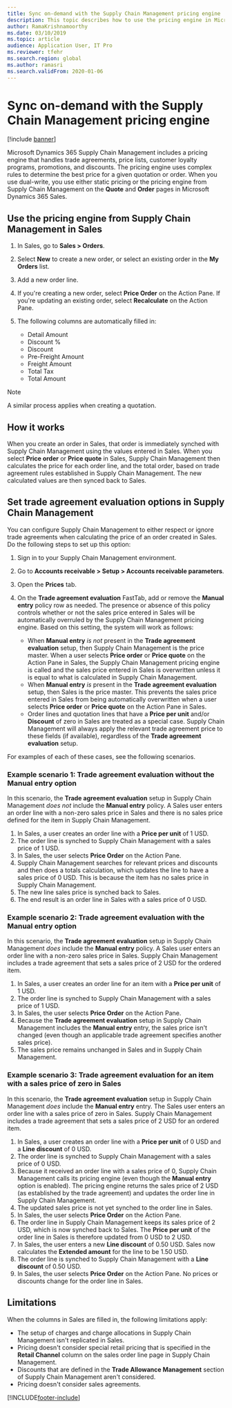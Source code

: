 ```yaml
---
title: Sync on-demand with the Supply Chain Management pricing engine
description: This topic describes how to use the pricing engine in Microsoft Dynamics 365 Supply Chain Management from Microsoft Dynamics 365 Sales.
author: RamaKrishnamoorthy
ms.date: 03/10/2019
ms.topic: article
audience: Application User, IT Pro
ms.reviewer: tfehr
ms.search.region: global
ms.author: ramasri
ms.search.validFrom: 2020-01-06
---
```


# Sync on-demand with the Supply Chain Management pricing engine

[!include [banner](../../includes/banner.md)]

Microsoft Dynamics 365 Supply Chain Management includes a pricing engine that handles trade agreements, price lists, customer loyalty programs, promotions, and discounts. The pricing engine uses complex rules to determine the best price for a given quotation or order. When you use dual-write, you use either static pricing or the pricing engine from Supply Chain Management on the **Quote** and **Order** pages in Microsoft Dynamics 365 Sales.

## Use the pricing engine from Supply Chain Management in Sales

1. In Sales, go to **Sales \> Orders**.
1. Select **New** to create a new order, or select an existing order in the **My Orders** list.
1. Add a new order line.
1. If you're creating a new order, select **Price Order** on the Action Pane. If you're updating an existing order, select **Recalculate** on the Action Pane.
1. The following columns are automatically filled in:

    - Detail Amount
    - Discount %
    - Discount
    - Pre-Freight Amount
    - Freight Amount
    - Total Tax
    - Total Amount

> [!NOTE]
> A similar process applies when creating a quotation.

## How it works

When you create an order in Sales, that order is immediately synched with Supply Chain Management using the values entered in Sales. When you select **Price order** or **Price quote** in Sales, Supply Chain Management then calculates the price for each order line, and the total order, based on trade agreement rules established in Supply Chain Management. The new calculated values are then synced back to Sales.

## Set trade agreement evaluation options in Supply Chain Management

You can configure Supply Chain Management to either respect or ignore trade agreements when calculating the price of an order created in Sales. Do the following steps to set up this option:

1. Sign in to your Supply Chain Management environment.
1. Go to **Accounts receivable \> Setup \> Accounts receivable parameters**.
1. Open the **Prices** tab.
1. On the **Trade agreement evaluation** FastTab, add or remove the **Manual entry** policy row as needed. The presence or absence of this policy controls whether or not the sales price entered in Sales will be automatically overruled by the Supply Chain Management pricing engine. Based on this setting, the system will work as follows:

    - When **Manual entry** *is not* present in the **Trade agreement evaluation** setup, then Supply Chain Management is the price master. When a user selects **Price order** or **Price quote** on the Action Pane in Sales, the Supply Chain Management pricing engine is called and the sales price entered in Sales is overwritten unless it is equal to what is calculated in Supply Chain Management.
    - When **Manual entry** *is* present in the **Trade agreement evaluation** setup, then Sales is the price master. This prevents the sales price entered in Sales from being automatically overwritten when a user selects **Price order** or **Price quote** on the Action Pane in Sales.
    - Order lines and quotation lines that have a **Price per unit** and/or **Discount** of zero in Sales are treated as a special case. Supply Chain Management will always apply the relevant trade agreement price to these fields (if available), regardless of the **Trade agreement evaluation** setup.

For examples of each of these cases, see the following scenarios.

### Example scenario 1: Trade agreement evaluation without the Manual entry option

In this scenario, the **Trade agreement evaluation** setup in Supply Chain Management *does not* include the **Manual entry** policy. A Sales user enters an order line with a non-zero sales price in Sales and there is no sales price defined for the item in Supply Chain Management.

1. In Sales, a user creates an order line with a **Price per unit** of 1 USD.
1. The order line is synched to Supply Chain Management with a sales price of 1 USD.
1. In Sales, the user selects **Price Order** on the Action Pane.
1. Supply Chain Management searches for relevant prices and discounts and then does a totals calculation, which updates the line to have a sales price of 0 USD. This is because the item has no sales price in Supply Chain Management.
1. The new line sales price is synched back to Sales.
1. The end result is an order line in Sales with a sales price of 0 USD.

### Example scenario 2: Trade agreement evaluation with the Manual entry option

In this scenario, the **Trade agreement evaluation** setup in Supply Chain Management *does* include the **Manual entry** policy. A Sales user enters an order line with a non-zero sales price in Sales. Supply Chain Management includes a trade agreement that sets a sales price of 2 USD for the ordered item.

1. In Sales, a user creates an order line for an item with a **Price per unit** of 1 USD.
1. The order line is synched to Supply Chain Management with a sales price of 1 USD.
1. In Sales, the user selects **Price Order** on the Action Pane.
1. Because the **Trade agreement evaluation** setup in Supply Chain Management includes the **Manual entry** entry, the sales price isn't changed (even though an applicable trade agreement specifies another sales price).
1. The sales price remains unchanged in Sales and in Supply Chain Management.

### Example scenario 3: Trade agreement evaluation for an item with a sales price of zero in Sales

In this scenario, the **Trade agreement evaluation** setup in Supply Chain Management *does* include the **Manual entry** entry. The Sales user enters an order line with a sales price of zero in Sales. Supply Chain Management includes a trade agreement that sets a sales price of 2 USD for an ordered item.

1. In Sales, a user creates an order line with a **Price per unit** of 0 USD and a **Line discount** of 0 USD.
1. The order line is synched to Supply Chain Management with a sales price of 0 USD.
1. Because it received an order line with a sales price of 0, Supply Chain Management calls its pricing engine (even though the **Manual entry** option is enabled). The pricing engine returns the sales price of 2 USD (as established by the trade agreement) and updates the order line in Supply Chain Management.
1. The updated sales price is not yet synched to the order line in Sales.
1. In Sales, the user selects **Price Order** on the Action Pane.
1. The order line in Supply Chain Management keeps its sales price of 2 USD, which is now synched back to Sales. The **Price per unit** of the order line in Sales is therefore updated from 0 USD to 2 USD.
1. In Sales, the user enters a new **Line discount** of 0.50 USD. Sales now calculates the **Extended amount** for the line to be 1.50 USD.
1. The order line is synched to Supply Chain Management with a **Line discount** of 0.50 USD.
1. In Sales, the user selects **Price Order** on the Action Pane. No prices or discounts change for the order line in Sales.

## Limitations

When the columns in Sales are filled in, the following limitations apply:

- The setup of charges and charge allocations in Supply Chain Management isn't replicated in Sales.
- Pricing doesn't consider special retail pricing that is specified in the **Retail Channel** column on the sales order line page in Supply Chain Management.
- Discounts that are defined in the **Trade Allowance Management** section of Supply Chain Management aren't considered.
- Pricing doesn't consider sales agreements.

[!INCLUDE[footer-include](../../../../includes/footer-banner.md)]
